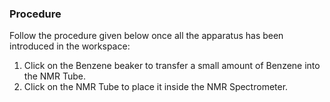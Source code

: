 ### Procedure

Follow the procedure given below once all the apparatus has been introduced in the workspace:

1. Click on the Benzene beaker to transfer a small amount of Benzene into the NMR Tube.
2. Click on the NMR Tube to place it inside the NMR Spectrometer.
